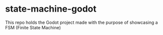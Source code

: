 # state-machine-godot
This repo holds the Godot project made with the purpose of showcasing a FSM (Finite State Machine)
